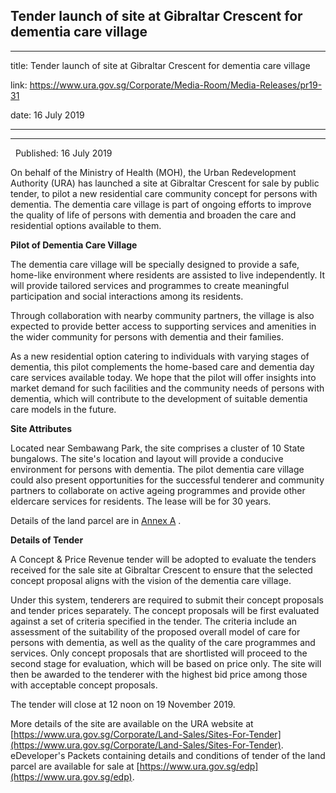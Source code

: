 ## Tender launch of site at Gibraltar Crescent for dementia care village
---
title: Tender launch of site at Gibraltar Crescent for dementia care village

link: https://www.ura.gov.sg/Corporate/Media-Room/Media-Releases/pr19-31

date: 16 July 2019

---

---------------------------------------------------------------------

  Published: 16 July 2019

On behalf of the Ministry of Health (MOH), the Urban Redevelopment Authority (URA) has launched a site at Gibraltar Crescent for sale by public tender, to pilot a new residential care community concept for persons with dementia. The dementia care village is part of ongoing efforts to improve the quality of life of persons with dementia and broaden the care and residential options available to them.

**Pilot of Dementia Care Village**

The dementia care village will be specially designed to provide a safe, home-like environment where residents are assisted to live independently. It will provide tailored services and programmes to create meaningful participation and social interactions among its residents.

Through collaboration with nearby community partners, the village is also expected to provide better access to supporting services and amenities in the wider community for persons with dementia and their families.

As a new residential option catering to individuals with varying stages of dementia, this pilot complements the home-based care and dementia day care services available today. We hope that the pilot will offer insights into market demand for such facilities and the community needs of persons with dementia, which will contribute to the development of suitable dementia care models in the future.

**Site Attributes**

Located near Sembawang Park, the site comprises a cluster of 10 State bungalows. The site's location and layout will provide a conducive environment for persons with dementia. The pilot dementia care village could also present opportunities for the successful tenderer and community partners to collaborate on active ageing programmes and provide other eldercare services for residents. The lease will be for 30 years.

Details of the land parcel are in [Annex A](https://www.ura.gov.sg/-/media/Corporate/Media-Room/2019/Jul/pr19-31a.pdf) .

**Details of Tender**

A Concept & Price Revenue tender will be adopted to evaluate the tenders received for the sale site at Gibraltar Crescent to ensure that the selected concept proposal aligns with the vision of the dementia care village.

Under this system, tenderers are required to submit their concept proposals and tender prices separately. The concept proposals will be first evaluated against a set of criteria specified in the tender. The criteria include an assessment of the suitability of the proposed overall model of care for persons with dementia, as well as the quality of the care programmes and services. Only concept proposals that are shortlisted will proceed to the second stage for evaluation, which will be based on price only. The site will then be awarded to the tenderer with the highest bid price among those with acceptable concept proposals.

The tender will close at 12 noon on 19 November 2019.

More details of the site are available on the URA website at [https://www.ura.gov.sg/Corporate/Land-Sales/Sites-For-Tender](https://www.ura.gov.sg/Corporate/Land-Sales/Sites-For-Tender). eDeveloper's Packets containing details and conditions of tender of the land parcel are available for sale at [https://www.ura.gov.sg/edp](https://www.ura.gov.sg/edp).